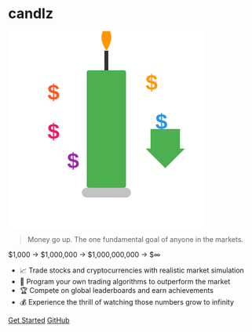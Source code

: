 # candlz

![candlz Logo](assets/candlz_logo.svg ':size=180')

> Money go up. The one fundamental goal of anyone in the markets.

$1,000 → $1,000,000 → $1,000,000,000 → $∞

- 📈 Trade stocks and cryptocurrencies with realistic market simulation
- 🤖 Program your own trading algorithms to outperform the market
- 🏆 Compete on global leaderboards and earn achievements
- 💰 Experience the thrill of watching those numbers grow to infinity

[Get Started](README.md) [GitHub](https://github.com/seamusmullan/candlz)
